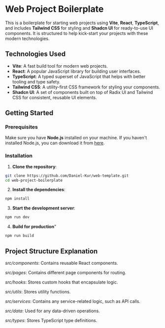 # Web Project Boilerplate

This is a boilerplate for starting web projects using **Vite**, **React**, **TypeScript**, and includes **Tailwind CSS** for styling and **Shadcn UI** for ready-to-use UI components. It is structured to help kick-start your projects with these modern technologies.

## Technologies Used

- **Vite**: A fast build tool for modern web projects.
- **React**: A popular JavaScript library for building user interfaces.
- **TypeScript**: A typed superset of JavaScript that helps with better tooling and type safety.
- **Tailwind CSS**: A utility-first CSS framework for styling your components.
- **Shadcn UI**: A set of components built on top of Radix UI and Tailwind CSS for consistent, reusable UI elements.

## Getting Started

### Prerequisites

Make sure you have **Node.js** installed on your machine. If you haven't installed Node.js, you can download it from [here](https://nodejs.org/).

### Installation

1. **Clone the repository**:

  ```bash
  git clone https://github.com/Daniel-Kur/web-template.git
  cd web-project-boilerplate
  ```

2. **Install the dependencies**:
  
  ```bash
  npm install
  ```

3. **Start the development server**:

  ```bash
  npm run dev
  ```

4. **Build for production**"
   
  ```bash
  npm run build
  ```

## Project Structure Explanation
*src/components*: Contains reusable React components.

*src/pages*: Contains different page components for routing.

*src/hooks*: Stores custom hooks that encapsulate logic.

*src/utils*: Stores utility functions.

*src/services*: Contains any service-related logic, such as API calls.

*src/data*: Used for any data-driven operations.

*src/types*: Stores TypeScript type definitions.